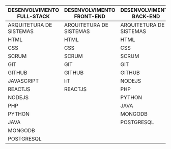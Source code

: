 


|DESENVOLVIMENTO  FULL-STACK | DESENVOLVIMENTO  FRONT-END | DESENVOLVIMENTO BACK-END | DESENVOLVIMENTO  MOBILE |
| --- | --- | --- | --- |
|ARQUITETURA  DE  SISTEMAS | ARQUITETURA  DE  SISTEMAS | ARQUITETURA  DE  SISTEMAS | ARQUITETURA  DE  SISTEMAS |
| HTML | HTML | HTML | HTML|
| CSS | CSS | CSS | CSS|
| SCRUM | SCRUM | SCRUM | SCRUM|
| GIT | GIT | GIT | GIT|
| GITHUB | GITHUB | GITHUB | GITHUB|
| JAVASCRIPT | liT | NODEJS | JAVASCRIPT|
| REACTJS | REACTJS | PHP | REACT | NATIVE|
| NODEJS |  | PYTHON | SWIFT|
| PHP |  | JAVA | 
| PYTHON |  | MONGODB | 
| JAVA |  | POSTGRESQL | 
| MONGODB |  |  | 
| POSTGRESQL |  |  | 

